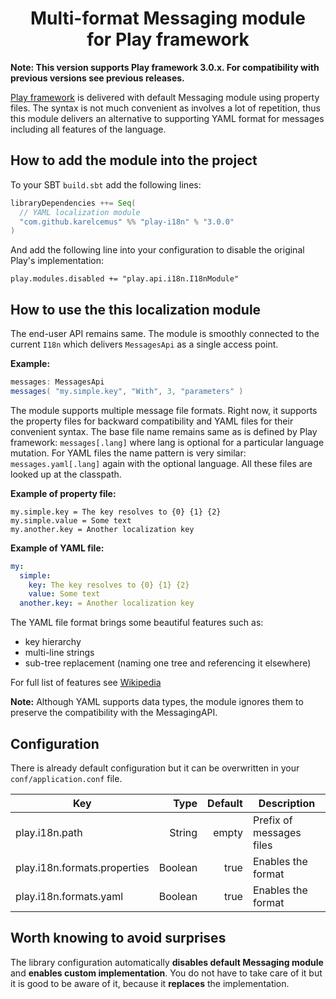 <h1 align="center">Multi-format Messaging module<br/> for Play framework</h1>

**Note: This version supports Play framework 3.0.x. For compatibility with previous versions see previous releases.**

[Play framework](http://playframework.com/) is delivered with default Messaging module using property
files. The syntax is not much convenient as involves a lot of repetition, thus this module delivers
an alternative to supporting YAML format for messages including all features of the language.

## How to add the module into the project

To your SBT `build.sbt` add the following lines:

```scala
libraryDependencies ++= Seq(
  // YAML localization module
  "com.github.karelcemus" %% "play-i18n" % "3.0.0"
)
```

And add the following line into your configuration to disable the original Play's implementation:

```hocon
play.modules.disabled += "play.api.i18n.I18nModule"
```

## How to use the this localization module

The end-user API remains same. The module is smoothly connected to the current `I18n` which delivers `MessagesApi`
as a single access point.

**Example:**
```scala
messages: MessagesApi
messages( "my.simple.key", "With", 3, "parameters" )
```

The module supports multiple message file formats. Right now, it supports the property files
for backward compatibility and YAML files for their convenient syntax. The base file name remains same as is defined
by Play framework: `messages[.lang]` where lang is optional for a particular language mutation. For YAML files the name
pattern is very similar: `messages.yaml[.lang]` again with the optional language. All these files are looked up at the
classpath.

**Example of property file:**
```properties
my.simple.key = The key resolves to {0} {1} {2}
my.simple.value = Some text
my.another.key = Another localization key
```

**Example of YAML file:**
```yaml
my:
  simple:
    key: The key resolves to {0} {1} {2}
    value: Some text
  another.key: = Another localization key
```

The YAML file format brings some beautiful features such as:

- key hierarchy
- multi-line strings
- sub-tree replacement (naming one tree and referencing it elsewhere)

For full list of features see [Wikipedia](http://en.wikipedia.org/wiki/YAML#Examples)

**Note:**
Although YAML supports data types, the module ignores them to preserve the compatibility with the MessagingAPI. 

## Configuration

There is already default configuration but it can be overwritten in your `conf/application.conf` file.

| Key                           | Type   | Default                       | Description                         |
|-------------------------------|-------:|------------------------------:|-------------------------------------|
| play.i18n.path                | String | empty                         | Prefix of messages files            |
| play.i18n.formats.properties  | Boolean| true                          | Enables the format                  |
| play.i18n.formats.yaml        | Boolean| true                          | Enables the format                  |


## Worth knowing to avoid surprises

The library configuration automatically **disables default Messaging module** and **enables custom implementation**.
You do not have to take care of it but it is good to be aware of it, because it **replaces** the implementation.
